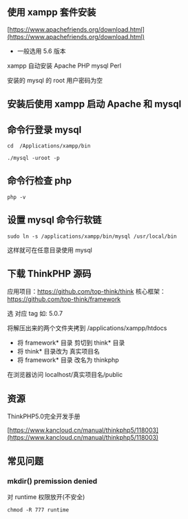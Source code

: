 
## 使用 xampp 套件安装 

[https://www.apachefriends.org/download.html](https://www.apachefriends.org/download.html)

- 一般选用 5.6 版本

xampp 自动安装   Apache PHP mysql Perl 

安装的 mysql 的 root 用户密码为空

## 安装后使用 xampp 启动 Apache 和 mysql

## 命令行登录 mysql

```
cd  /Applications/xampp/bin

./mysql -uroot -p
```

## 命令行检查  php 

```
php -v
```

## 设置 mysql 命令行软链

```
sudo ln -s /applications/xampp/bin/mysql /usr/local/bin
```

这样就可在任意目录使用 mysql


## 下载 ThinkPHP 源码

应用项目：https://github.com/top-think/think
核心框架：https://github.com/top-think/framework

选 对应 tag  如: 5.0.7

将解压出来的两个文件夹拷到 /applications/xampp/htdocs

- 将 framework* 目录 剪切到 think* 目录
- 将 think* 目录改为 真实项目名
- 将 framework* 目录 改名为 thinkphp

在浏览器访问  localhost/真实项目名/public



## 资源

ThinkPHP5.0完全开发手册

[https://www.kancloud.cn/manual/thinkphp5/118003](https://www.kancloud.cn/manual/thinkphp5/118003)


## 常见问题

### 

### mkdir() premission denied

对 runtime 权限放开(不安全)

```
chmod -R 777 runtime
```